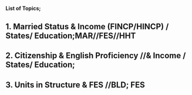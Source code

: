 #### List of Topics;

##  1.  Married Status & Income (FINCP/HINCP) / States/ Education;MAR//FES//HHT
##  2.  Citizenship & English Proficiency //& Income / States/ Education;
##  3.  Units in Structure & FES //BLD; FES
